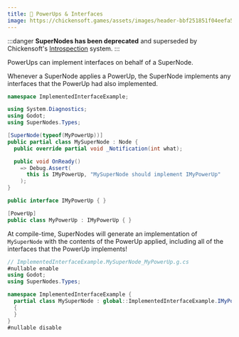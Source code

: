 ```yaml
---
title: 🔋 PowerUps & Interfaces
image: https://chickensoft.games/assets/images/header-bbf251851f04eefa5fd63323124240f2.jpg
---
```


:::danger
**SuperNodes has been deprecated** and superseded by Chickensoft's [Introspection](https://github.com/chickensoft-games/Introspection) system.
:::

PowerUps can implement interfaces on behalf of a SuperNode.

Whenever a SuperNode applies a PowerUp, the SuperNode implements any interfaces that the PowerUp had also implemented.

```csharp
namespace ImplementedInterfaceExample;

using System.Diagnostics;
using Godot;
using SuperNodes.Types;

[SuperNode(typeof(MyPowerUp))]
public partial class MySuperNode : Node {
  public override partial void _Notification(int what);

  public void OnReady()
    => Debug.Assert(
      this is IMyPowerUp, "MySuperNode should implement IMyPowerUp"
    );
}

public interface IMyPowerUp { }

[PowerUp]
public class MyPowerUp : IMyPowerUp { }
```

At compile-time, SuperNodes will generate an implementation of `MySuperNode` with the contents of the PowerUp applied, including all of the interfaces that the PowerUp implements!

```csharp
// ImplementedInterfaceExample.MySuperNode_MyPowerUp.g.cs
#nullable enable
using Godot;
using SuperNodes.Types;

namespace ImplementedInterfaceExample {
  partial class MySuperNode : global::ImplementedInterfaceExample.IMyPowerUp
  {
  }
}
#nullable disable
```
